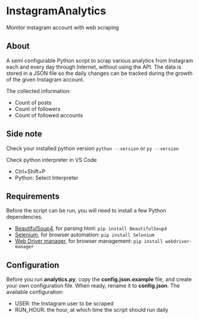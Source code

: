 # InstagramAnalytics
Monitor instagram account with web scraping

## About

A semi configurable Python script to scrap various analytics from Instagram each and every day through Internet, without using the API. The data is stored in a JSON file so the daily changes can be tracked during the growth of the given Instagram account.

The collected information:
  * Count of posts
  * Count of followers
  * Count of followed accounts

## Side note

Check your installed python version
`python --version` or `py --version`

Check python interpreter in VS Code
 - Ctrl+Shift+P
 - Python: Select Interpreter

## Requirements

Before the script can be run, you will need to install a few Python dependencies.

- [BeautifulSoup4](https://pypi.python.org/pypi/beautifulsoup4), for parsing html: `pip install BeautifulSoup4`
- [Selenium](http://www.seleniumhq.org/), for browser automation: `pip install Selenium`
- [Web Driver manager](https://pypi.org/project/webdriver-manager/), for browser management: `pip install webdriver-manager`

## Configuration

Before you run **analytics.py**, copy the **config.json.example** file, and create your own configuration file. When ready, rename it to **config.json**. The available configuration:

  * USER: the Instagram user to be scraped
  * RUN_HOUR: the hour, at which time the script should run daily

